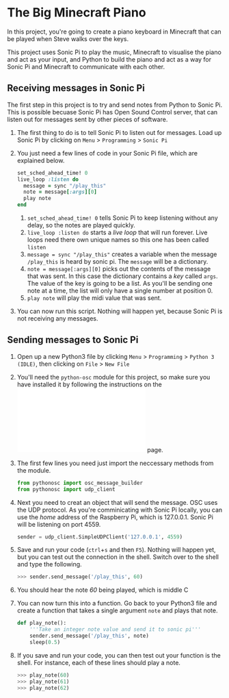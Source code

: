 # The Big Minecraft Piano

In this project, you're going to create a piano keyboard in Minecraft that can be played when Steve walks over the keys.

This project uses Sonic Pi to play the music, Minecraft to visualise the piano and act as your input, and Python to build the piano and act as a way for Sonic Pi and Minecraft to communicate with each other.

## Receiving messages in Sonic Pi

The first step in this project is to try and send notes from Python to Sonic Pi. This is possible becuase Sonic Pi has Open Sound Control server, that can listen out for messages sent by other pieces of software.

1. The first thing to do is to tell Sonic Pi to listen out for messages. Load up Sonic Pi by clicking on `Menu` > `Programming` > `Sonic Pi`

1. You just need a few lines of code in your Sonic Pi file, which are explained below.

	```ruby
	set_sched_ahead_time! 0
	live_loop :listen do
	  message = sync "/play_this"
	  note = message[:args][0]
	  play note
	end
	```
	1. `set_sched_ahead_time! 0` tells Sonic Pi to keep listening without any delay, so the notes are played quickly.
	1. `live_loop :listen do` starts a *live loop* that will run forever. Live loops need there own unique names so this one has been called `listen`
	1. `message = sync "/play_this"` creates a variable when the message `/play_this` is heard by sonic pi. The `message` will be a dictionary.
	1. `note = message[:args][0]` picks out the contents of the message that was sent. In this case the dictionary contains a *key* called `args`. The value of the key is going to be a list. As you'll be sending one note at a time, the list will only have a single number at position 0.
	1. `play note` will play the midi value that was sent.

1. You can now run this script. Nothing will happen yet, because Sonic Pi is not receiving any messages.

## Sending messages to Sonic Pi

1. Open up a new Python3 file by clicking `Menu` > `Programming` > `Python 3 (IDLE)`, then clicking on `File` > `New File`

1. You'll need the `python-osc` module for this project, so make sure you have installed it by following the instructions on the ![software](software.md) page.

1. The first few lines you need just import the neccessary methods from the module.

	```python
	from pythonosc import osc_message_builder
	from pythonosc import udp_client
	```
	
1. Next you need to creat an object that will send the message. OSC uses the UDP protocol. As you're comminicating with Sonic Pi locally, you can use the *home* address of the Raspberry Pi, which is 127.0.0.1. Sonic Pi will be listening on port 4559.

	```python
	sender = udp_client.SimpleUDPClient('127.0.0.1', 4559)
	```

1. Save and run your code (`ctrl`+`s` and then `F5`). Nothing will happen yet, but you can test out the connection in the shell. Switch over to the shell and type the following.

	```python
	>>> sender.send_message('/play_this', 60)
	```

1. You should hear the note *60* being played, which is middle C

1. You can now turn this into a function. Go back to your Python3 file and create a function that takes a single argument `note` and plays that note.

	```python
	def play_note():
		'''Take an integer note value and send it to sonic pi'''
		sender.send_message('/play_this', note)
		sleep(0.5)
	```
	
1. If you save and run your code, you can then test out your function is the shell. For instance, each of these lines should play a note.

	```python
	>>> play_note(60)
	>>> play_note(61)
	>>> play_note(62)
	```
